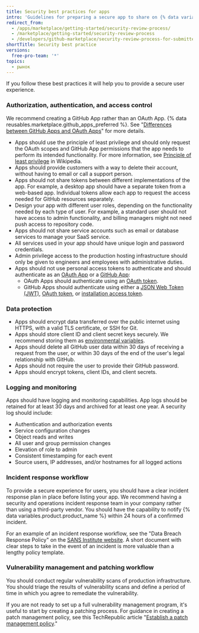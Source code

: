 ```yaml
---
title: Security best practices for apps
intro: 'Guidelines for preparing a secure app to share on {% data variables.product.prodname_marketplace %}.'
redirect_from:
  - /apps/marketplace/getting-started/security-review-process/
  - /marketplace/getting-started/security-review-process
  - /developers/github-marketplace/security-review-process-for-submitted-apps
shortTitle: Security best practice
versions:
  free-pro-team: '*'
topics:
  - рынок
---
```


If you follow these best practices it will help you to provide a secure user experience.

### Authorization, authentication, and access control

We recommend creating a GitHub App rather than an OAuth App. {% data reusables.marketplace.github_apps_preferred %}. See "[Differences between GitHub Apps and OAuth Apps](/apps/differences-between-apps/)" for more details.
- Apps should use the principle of least privilege and should only request the OAuth scopes and GitHub App permissions that the app needs to perform its intended functionality. For more information, see [Principle of least privilege](https://en.wikipedia.org/wiki/Principle_of_least_privilege) in Wikipedia.
- Apps should provide customers with a way to delete their account, without having to email or call a support person.
- Apps should not share tokens between different implementations of the app. For example, a desktop app should have a separate token from a web-based app. Individual tokens allow each app to request the access needed for GitHub resources separately.
- Design your app with different user roles, depending on the functionality needed by each type of user. For example, a standard user should not have access to admin functionality, and billing managers might not need push access to repository code.
- Apps should not share service accounts such as email or database services to manage your SaaS service.
- All services used in your app should have unique login and password credentials.
- Admin privilege access to the production hosting infrastructure should only be given to engineers and employees with administrative duties.
- Apps should not use personal access tokens to authenticate and should authenticate as an [OAuth App](/apps/about-apps/#about-oauth-apps) or a [GitHub App](/apps/about-apps/#about-github-apps):
  - OAuth Apps should authenticate using an [OAuth token](/apps/building-oauth-apps/authorizing-oauth-apps/).
  - GitHub Apps should authenticate using either a [JSON Web Token (JWT)](/apps/building-github-apps/authenticating-with-github-apps/#authenticating-as-a-github-app), [OAuth token](/apps/building-github-apps/identifying-and-authorizing-users-for-github-apps/), or [installation access token](/apps/building-github-apps/authenticating-with-github-apps/#authenticating-as-an-installation).

### Data protection

- Apps should encrypt data transferred over the public internet using HTTPS, with a valid TLS certificate, or SSH for Git.
- Apps should store client ID and client secret keys securely. We recommend storing them as [environmental variables](http://en.wikipedia.org/wiki/Environment_variable#Getting_and_setting_environment_variables).
- Apps should delete all GitHub user data within 30 days of receiving a request from the user, or within 30 days of the end of the user's legal relationship with GitHub.
- Apps should not require the user to provide their GitHub password.
- Apps should encrypt tokens, client IDs, and client secrets.

### Logging and monitoring

Apps should have logging and monitoring capabilities. App logs should be retained for at least 30 days and archived for at least one year. A security log should include:

- Authentication and authorization events
- Service configuration changes
- Object reads and writes
- All user and group permission changes
- Elevation of role to admin
- Consistent timestamping for each event
- Source users, IP addresses, and/or hostnames for all logged actions

### Incident response workflow

To provide a secure experience for users, you should have a clear incident response plan in place before listing your app. We recommend having a security and operations incident response team in your company rather than using a third-party vendor. You should have the capability to notify {% data variables.product.product_name %} within 24 hours of a confirmed incident.

For an example of an incident response workflow, see the "Data Breach Response Policy" on the [SANS Institute website](https://www.sans.org/information-security-policy/). A short document with clear steps to take in the event of an incident is more valuable than a lengthy policy template.

### Vulnerability management and patching workflow

You should conduct regular vulnerability scans of production infrastructure. You should triage the results of vulnerability scans and define a period of time in which you agree to remediate the vulnerability.

If you are not ready to set up a full vulnerability management program, it's useful to start by creating a patching process. For guidance in creating a patch management policy, see this TechRepublic article "[Establish a patch management policy](https://www.techrepublic.com/blog/it-security/establish-a-patch-management-policy-87756/)."
